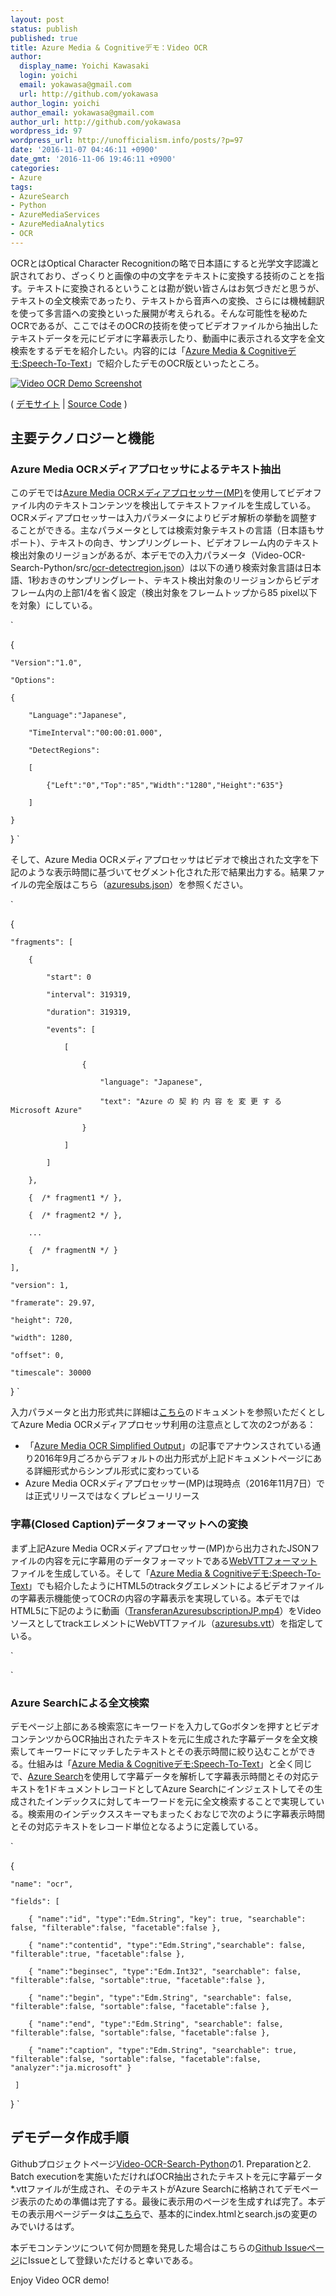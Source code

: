 ```yaml
---
layout: post
status: publish
published: true
title: Azure Media & Cognitiveデモ：Video OCR
author:
  display_name: Yoichi Kawasaki
  login: yoichi
  email: yokawasa@gmail.com
  url: http://github.com/yokawasa
author_login: yoichi
author_email: yokawasa@gmail.com
author_url: http://github.com/yokawasa
wordpress_id: 97
wordpress_url: http://unofficialism.info/posts/?p=97
date: '2016-11-07 04:46:11 +0900'
date_gmt: '2016-11-06 19:46:11 +0900'
categories:
- Azure
tags:
- AzureSearch
- Python
- AzureMediaServices
- AzureMediaAnalytics
- OCR
---
```


OCRとはOptical Character Recognitionの略で日本語にすると光学文字認識と訳されており、ざっくりと画像の中の文字をテキストに変換する技術のことを指す。テキストに変換されるということは勘が鋭い皆さんはお気づきだと思うが、テキストの全文検索であったり、テキストから音声への変換、さらには機械翻訳を使って多言語への変換といった展開が考えられる。そんな可能性を秘めたOCRであるが、ここではそのOCRの技術を使ってビデオファイルから抽出したテキストデータを元にビデオに字幕表示したり、動画中に表示される文字を全文検索をするデモを紹介したい。内容的には「[Azure Media & Cognitiveデモ:Speech-To-Text](http://unofficialism.info/posts/azure-media-cognitive-demos-video-ocr-speech-to-text/)」で紹介したデモのOCR版といったところ。

[
![Video OCR Demo Screenshot](https://c5.staticflickr.com/6/5337/30534876532_4b2269fc57_c.jpg)](http://azure-media-cognitive-demos.azurewebsites.net/ocr/azuresubs/)

( [デモサイト](http://azure-media-cognitive-demos.azurewebsites.net/ocr/azuresubs/) | [Source Code](https://github.com/AzureMediaCognitiveDemos/Video-OCR-Search-Python) )

## 主要テクノロジーと機能

### Azure Media OCRメディアプロセッサによるテキスト抽出

このデモでは[Azure Media OCRメディアプロセッサー(MP)](https://azure.microsoft.com/en-us/documentation/articles/media-services-video-optical-character-recognition/)を使用してビデオファイル内のテキストコンテンツを検出してテキストファイルを生成している。OCRメディアプロセッサーは入力パラメータによりビデオ解析の挙動を調整することができる。主なパラメータとしては検索対象テキストの言語（日本語もサポート）、テキストの向き、サンプリングレート、ビデオフレーム内のテキスト検出対象のリージョンがあるが、本デモでの入力パラメータ（Video-OCR-Search-Python/src/[ocr-detectregion.json](https://github.com/AzureMediaCognitiveDemos/Video-OCR-Search-Python/blob/master/src/ocr-detectregion.json)）は以下の通り検索対象言語は日本語、1秒おきのサンプリングレート、テキスト検出対象のリージョンからビデオフレーム内の上部1/4を省く設定（検出対象をフレームトップから85 pixel以下を対象）にしている。

`

{

    "Version":"1.0",

    "Options":

    {

        "Language":"Japanese",

        "TimeInterval":"00:00:01.000",

        "DetectRegions":

        [

            {"Left":"0","Top":"85","Width":"1280","Height":"635"}

        ]

    }

}
`

そして、Azure Media OCRメディアプロセッサはビデオで検出された文字を下記のような表示時間に基づいてセグメント化された形で結果出力する。結果ファイルの完全版はこちら（[azuresubs.json](https://github.com/AzureMediaCognitiveDemos/Video-OCR-Search-Python/blob/master/demo/azuresubs/azuresubs.json)）を参照ください。

`

{

    "fragments": [

        {

            "start": 0

            "interval": 319319,

            "duration": 319319,

            "events": [

                [

                    {

                        "language": "Japanese",

                        "text": "Azure の 契 約 内 容 を 変 更 す る Microsoft Azure"

                    }

                ]

            ]

        },

        {  /* fragment1 */ },

        {  /* fragment2 */ },

        ...

        {  /* fragmentN */ }

    ],

    "version": 1,

    "framerate": 29.97,

    "height": 720,

    "width": 1280,

    "offset": 0,

    "timescale": 30000

}
`

入力パラメータと出力形式共に詳細は[こちら](https://azure.microsoft.com/en-us/documentation/articles/media-services-video-optical-character-recognition/)のドキュメントを参照いただくとしてAzure Media OCRメディアプロセッサ利用の注意点として次の2つがある：

- 「[Azure Media OCR Simplified Output](https://azure.microsoft.com/en-us/blog/azure-media-ocr-simplified-output/)」の記事でアナウンスされている通り2016年9月ごろからデフォルトの出力形式が上記ドキュメントページにある詳細形式からシンプル形式に変わっている
- Azure Media OCRメディアプロセッサー(MP)は現時点（2016年11月7日）では正式リリースではなくプレビューリリース

### 字幕(Closed Caption)データフォーマットへの変換

まず上記Azure Media OCRメディアプロセッサー(MP)から出力されたJSONファイルの内容を元に字幕用のデータフォーマットである[WebVTTフォーマット](https://w3c.github.io/webvtt/)ファイルを生成している。そして「[Azure Media & Cognitiveデモ:Speech-To-Text](http://unofficialism.info/posts/azure-media-cognitive-demos-video-ocr-speech-to-text/)」でも紹介したようにHTML5のtrackタグエレメントによるビデオファイルの字幕表示機能使ってOCRの内容の字幕表示を実現している。本デモではHTML5に下記のように動画（[TransferanAzuresubscriptionJP.mp4](http://yoichikademo.blob.core.windows.net/amscogs/TransferanAzuresubscriptionJP.mp4)）をVideoソースとしてtrackエレメントにWebVTTファイル（[azuresubs.vtt](https://github.com/AzureMediaCognitiveDemos/Video-OCR-Search-Python/blob/master/demo/azuresubs/azuresubs.vtt)）を指定している。

`

`

### Azure Searchによる全文検索

デモページ上部にある検索窓にキーワードを入力してGoボタンを押すとビデオコンテンツからOCR抽出されたテキストを元に生成された字幕データを全文検索してキーワードにマッチしたテキストとその表示時間に絞り込むことができる。仕組みは「[Azure Media & Cognitiveデモ:Speech-To-Text](http://unofficialism.info/posts/azure-media-cognitive-demos-video-ocr-speech-to-text/)」と全く同じで、[Azure Search](https://azure.microsoft.com/en-us/services/search/)を使用して字幕データを解析して字幕表示時間とその対応テキストを1ドキュメントレコードとしてAzure Searchにインジェストしてその生成されたインデックスに対してキーワードを元に全文検索することで実現している。検索用のインデックススキーマもまったくおなじで次のように字幕表示時間とその対応テキストをレコード単位となるように定義している。

`

{

    "name": "ocr",

    "fields": [

        { "name":"id", "type":"Edm.String", "key": true, "searchable": false, "filterable":false, "facetable":false },

        { "name":"contentid", "type":"Edm.String","searchable": false, "filterable":true, "facetable":false },

        { "name":"beginsec", "type":"Edm.Int32", "searchable": false, "filterable":false, "sortable":true, "facetable":false },

        { "name":"begin", "type":"Edm.String", "searchable": false, "filterable":false, "sortable":false, "facetable":false },

        { "name":"end", "type":"Edm.String", "searchable": false, "filterable":false, "sortable":false, "facetable":false },

        { "name":"caption", "type":"Edm.String", "searchable": true, "filterable":false, "sortable":false, "facetable":false, "analyzer":"ja.microsoft" }

     ]

}
`

## デモデータ作成手順

Githubプロジェクトページ[Video-OCR-Search-Python](https://github.com/AzureMediaCognitiveDemos/Video-OCR-Search-Python)の1. Preparationと2. Batch executionを実施いただければOCR抽出されたテキストを元に字幕データ*.vttファイルが生成され、そのテキストがAzure Searchに格納されてデモページ表示のための準備は完了する。最後に表示用のページを生成すれば完了。本デモの表示用ページデータは[こちら](https://github.com/AzureMediaCognitiveDemos/Video-OCR-Search-Python/tree/master/demo/azuresubs)で、基本的にindex.htmlとsearch.jsの変更のみでいけるはず。

本デモコンテンツについて何か問題を発見した場合はこちらの[Github Issueページ](https://github.com/AzureMediaCognitiveDemos/Video-OCR-Search-Python/issues)にIssueとして登録いただけると幸いである。

Enjoy Video OCR demo!
